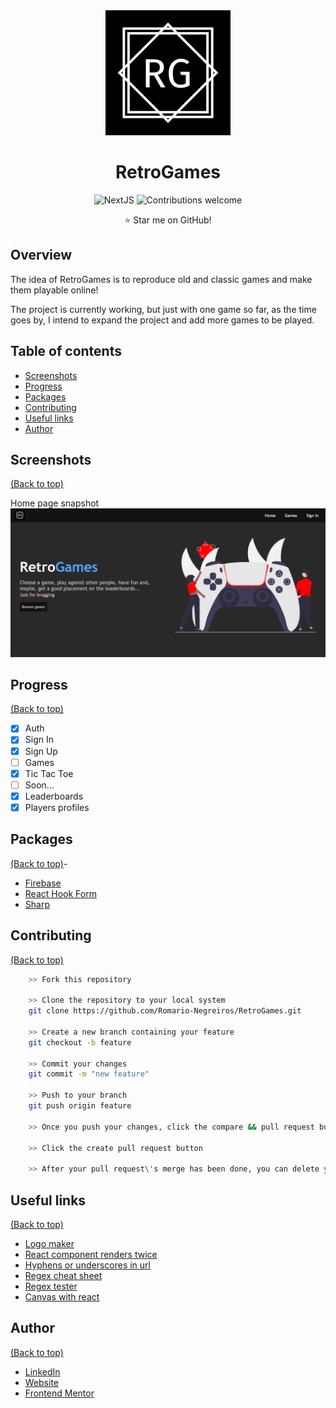 <div align="center">
<img width="200" src="public/logo.svg" alt="RetroGames"/>

# RetroGames

![NextJS](https://img.shields.io/badge/nextjs-v12.1.6-blue.svg)
![Contributions welcome](https://img.shields.io/badge/contributions-welcome-green.svg)

:star: Star me on GitHub!

</div>

## Overview

The idea of RetroGames is to reproduce old and classic games and make them
playable online!

The project is currently working, but just with one game so far, as the time goes by, I intend
to expand the project and add more games to be played.

## Table of contents

- [Screenshots](#screenshots)
- [Progress](#progress)
- [Packages](#packages)
- [Contributing](#contributing)
- [Useful links](#useful-links)
- [Author](#author)

## Screenshots

[(Back to top)](#table-of-contents)

Home page snapshot
![Home page snapshot](./public/retrogames-snapshot.png)

## Progress

[(Back to top)](#table-of-contents)

- [x] Auth
 - [x] Sign In
 - [x] Sign Up
- [ ] Games
 - [x] Tic Tac Toe
 - [ ] Soon...
- [x] Leaderboards
- [x] Players profiles

## Packages

[(Back to top)](#table-of-contents)- 

- [Firebase](https://www.npmjs.com/package/firebase)
- [React Hook Form](https://react-hook-form.com)
- [Sharp](https://sharp.pixelplumbing.com)

## Contributing

[(Back to top)](#table-of-contents)

```bash
    >> Fork this repository

    >> Clone the repository to your local system
    git clone https://github.com/Romario-Negreiros/RetroGames.git

    >> Create a new branch containing your feature
    git checkout -b feature

    >> Commit your changes
    git commit -m "new feature"

    >> Push to your branch
    git push origin feature

    >> Once you push your changes, click the compare && pull request button in your github

    >> Click the create pull request button

    >> After your pull request\'s merge has been done, you can delete your branch
```

## Useful links

[(Back to top)](#table-of-contents)

- [Logo maker](https://howtostartanllc.com/logo-maker/)
- [React component renders twice](https://mariosfakiolas.com/blog/my-react-components-render-twice-and-drive-me-crazy/)
- [Hyphens or underscores in url](https://studiohawk.com.au/blog/dash-or-underscore-in-url-heres-how-its-affecting-your-seo/)
- [Regex cheat sheet](https://cheatography.com/davechild/cheat-sheets/regular-expressions/)
- [Regex tester](https://regex101.com)
- [Canvas with react](https://medium.com/@pdx.lucasm/canvas-with-react-js-32e133c05258)

## Author

[(Back to top)](#table-of-contents)

- [LinkedIn](https://www.linkedin.com/in/romario-negreiros-8591b6214)
- [Website](https://romario-negreiros.github.io/Romario-frontend/)
- [Frontend Mentor](https://www.frontendmentor.io/profile/Romario-Negreiros)
